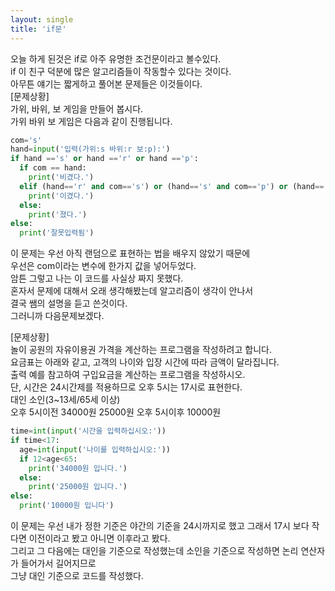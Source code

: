 ```yaml
---
layout: single
title: 'if문'
---
```

오늘 하게 된것은 if로 아주 유명한 조건문이라고 볼수있다.   
if 이 친구 덕분에 많은 알고리즘들이 작동할수 있다는 것이다.   
아무튼 얘기는 짧게하고 풀어본 문제들은 이것들이다.   
[문제상황]   
가위, 바위, 보 게임을 만들어 봅시다.   
가위 바위 보 게임은 다음과 같이 진행됩니다.   

~~~python
com='s'
hand=input('입력(가위:s 바위:r 보:p):')
if hand =='s' or hand =='r' or hand =='p':
  if com == hand:
    print('비겼다.')
  elif (hand=='r' and com=='s') or (hand=='s' and com=='p') or (hand=='p' and com=='r'):
    print('이겼다.')
  else:
    print('졌다.')
else:
  print('잘못입력됨')
~~~
이 문제는 우선 아직 랜덤으로 표현하는 법을 배우지 않았기 때문에    
우선은 com이라는 변수에 한가지 값을 넣어두었다.    
암튼 그렇고 나는 이 코드를 사실상 짜지 못했다.   
혼자서 문제에 대해서 오래 생각해봤는데 알고리즘이 생각이 안나서   
결국 쌤의 설명을 듣고 쓴것이다.    
그러니까 다음문제보겠다.   

[문제상황]   
놀이 공원의 자유이용권 가격을 계산하는 프로그램을 작성하려고 합니다.   
요금표는 아래와 같고, 고객의 나이와 입장 시간에 따라 금액이 달라집니다.   
출력 예를 참고하여 구입요금을 계산하는 프로그램을 작성하시오.    
단, 시간은 24시간제를 적용하므로 오후 5시는 17시로 표현한다.   
                 대인                소인(3~13세/65세 이상)   
오후 5시이전     34000원               25000원
오후 5시이후                  10000원
~~~python
time=int(input('시간을 입력하십시오:'))
if time<17:
  age=int(input('나이를 입력하십시오:'))
  if 12<age<65:
    print('34000원 입니다.')
  else:
    print('25000원 입니다.')
else:
  print('10000원 입니다')
~~~
이 문제는 우선 내가 정한 기준은 야간의 기준을 24시까지로 했고 그래서 17시 보다 작다면 이전이라고 봤고 아니면 이후라고 봤다.   
그리고 그 다음에는 대인을 기준으로 작성했는데 소인을 기준으로 작성하면 논리 연산자가 들어가서 길어지므로   
그냥 대인 기준으로 코드를 작성했다.
